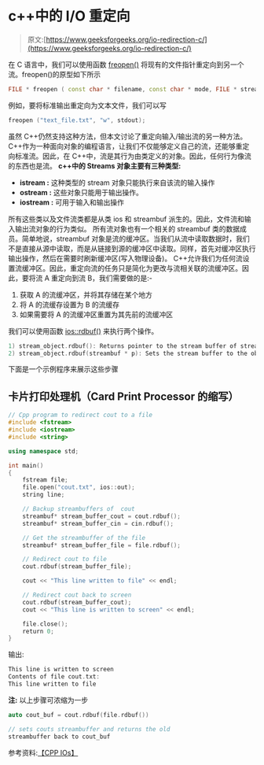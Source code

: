 # c++中的 I/O 重定向

> 原文:[https://www.geeksforgeeks.org/io-redirection-c/](https://www.geeksforgeeks.org/io-redirection-c/)

在 C 语言中，我们可以使用函数 [freopen()](http://www.cplusplus.com/reference/cstdio/freopen/) 将现有的文件指针重定向到另一个流。freopen()的原型如下所示

```cpp
FILE * freopen ( const char * filename, const char * mode, FILE * stream );
```

例如，要将标准输出重定向为文本文件，我们可以写

```cpp
freopen ("text_file.txt", "w", stdout);
```

虽然 C++仍然支持这种方法，但本文讨论了重定向输入/输出流的另一种方法。
C++作为一种面向对象的编程语言，让我们不仅能够定义自己的流，还能够重定向标准流。因此，在 C++中，流是其行为由类定义的对象。因此，任何行为像流的东西也是流。
**c++中的 Streams 对象主要有三种类型:**

*   **istream :** 这种类型的 stream 对象只能执行来自该流的输入操作
*   **ostream :** 这些对象只能用于输出操作。
*   **iostream :** 可用于输入和输出操作

所有这些类以及文件流类都是从类 ios 和 streambuf 派生的。因此，文件流和输入输出流对象的行为类似。
所有流对象也有一个相关的 streambuf 类的数据成员。简单地说，streambuf 对象是流的缓冲区。当我们从流中读取数据时，我们不是直接从源中读取，而是从链接到源的缓冲区中读取。同样，首先对缓冲区执行输出操作，然后在需要时刷新缓冲区(写入物理设备)。
C++允许我们为任何流设置流缓冲区。因此，重定向流的任务只是简化为更改与流相关联的流缓冲区。因此，要将流 A 重定向到流 B，我们需要做的是:-

1.  获取 A 的流缓冲区，并将其存储在某个地方
2.  将 A 的流缓存设置为 B 的流缓存
3.  如果需要将 A 的流缓冲区重置为其先前的流缓冲区

我们可以使用函数 [ios::rdbuf()](http://www.cplusplus.com/reference/ios/ios/rdbuf/) 来执行两个操作。

```cpp
1) stream_object.rdbuf(): Returns pointer to the stream buffer of stream_object
2) stream_object.rdbuf(streambuf * p): Sets the stream buffer to the object pointed by p
```

下面是一个示例程序来展示这些步骤

## 卡片打印处理机（Card Print Processor 的缩写）

```cpp
// Cpp program to redirect cout to a file
#include <fstream>
#include <iostream>
#include <string>

using namespace std;

int main()
{
    fstream file;
    file.open("cout.txt", ios::out);
    string line;

    // Backup streambuffers of  cout
    streambuf* stream_buffer_cout = cout.rdbuf();
    streambuf* stream_buffer_cin = cin.rdbuf();

    // Get the streambuffer of the file
    streambuf* stream_buffer_file = file.rdbuf();

    // Redirect cout to file
    cout.rdbuf(stream_buffer_file);

    cout << "This line written to file" << endl;

    // Redirect cout back to screen
    cout.rdbuf(stream_buffer_cout);
    cout << "This line is written to screen" << endl;

    file.close();
    return 0;
}
```

输出:

```cpp
This line is written to screen
Contents of file cout.txt:
This line written to file
```

**注:**
以上步骤可浓缩为一步

```cpp
auto cout_buf = cout.rdbuf(file.rdbuf())

// sets couts streambuffer and returns the old 
streambuffer back to cout_buf
```

参考资料:[【CPP IOs】](http://www.cplusplus.com/reference/ios/)